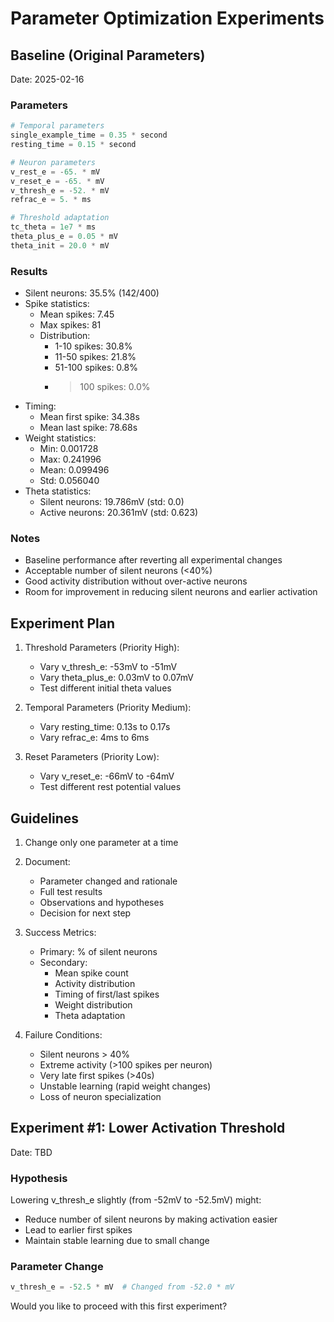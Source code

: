 # Parameter Optimization Experiments

## Baseline (Original Parameters)
Date: 2025-02-16

### Parameters
```python
# Temporal parameters
single_example_time = 0.35 * second
resting_time = 0.15 * second

# Neuron parameters
v_rest_e = -65. * mV
v_reset_e = -65. * mV
v_thresh_e = -52. * mV
refrac_e = 5. * ms

# Threshold adaptation
tc_theta = 1e7 * ms
theta_plus_e = 0.05 * mV
theta_init = 20.0 * mV
```

### Results
- Silent neurons: 35.5% (142/400)
- Spike statistics:
  * Mean spikes: 7.45
  * Max spikes: 81
  * Distribution:
    - 1-10 spikes: 30.8%
    - 11-50 spikes: 21.8%
    - 51-100 spikes: 0.8%
    - >100 spikes: 0.0%
- Timing:
  * Mean first spike: 34.38s
  * Mean last spike: 78.68s
- Weight statistics:
  * Min: 0.001728
  * Max: 0.241996
  * Mean: 0.099496
  * Std: 0.056040
- Theta statistics:
  * Silent neurons: 19.786mV (std: 0.0)
  * Active neurons: 20.361mV (std: 0.623)

### Notes
- Baseline performance after reverting all experimental changes
- Acceptable number of silent neurons (<40%)
- Good activity distribution without over-active neurons
- Room for improvement in reducing silent neurons and earlier activation

## Experiment Plan

1. Threshold Parameters (Priority High):
   - Vary v_thresh_e: -53mV to -51mV
   - Vary theta_plus_e: 0.03mV to 0.07mV
   - Test different initial theta values

2. Temporal Parameters (Priority Medium):
   - Vary resting_time: 0.13s to 0.17s
   - Vary refrac_e: 4ms to 6ms

3. Reset Parameters (Priority Low):
   - Vary v_reset_e: -66mV to -64mV
   - Test different rest potential values

## Guidelines
1. Change only one parameter at a time
2. Document:
   - Parameter changed and rationale
   - Full test results
   - Observations and hypotheses
   - Decision for next step

3. Success Metrics:
   - Primary: % of silent neurons
   - Secondary:
     * Mean spike count
     * Activity distribution
     * Timing of first/last spikes
     * Weight distribution
     * Theta adaptation

4. Failure Conditions:
   - Silent neurons > 40%
   - Extreme activity (>100 spikes per neuron)
   - Very late first spikes (>40s)
   - Unstable learning (rapid weight changes)
   - Loss of neuron specialization

## Experiment #1: Lower Activation Threshold
Date: TBD

### Hypothesis
Lowering v_thresh_e slightly (from -52mV to -52.5mV) might:
- Reduce number of silent neurons by making activation easier
- Lead to earlier first spikes
- Maintain stable learning due to small change

### Parameter Change
```python
v_thresh_e = -52.5 * mV  # Changed from -52.0 * mV
```

Would you like to proceed with this first experiment?